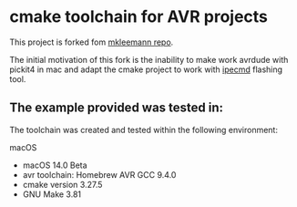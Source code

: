 # cmake toolchain for AVR projects

This project is forked fom [mkleemann repo](https://github.com/mkleemann/cmake-avr).

The initial motivation of this fork is the inability to make work avrdude with pickit4 in mac and adapt the cmake project to work with [ipecmd](https://microchip.my.site.com/s/article/Automate-MPLAB-programming-process-using-command-lineIPECMD) flashing tool.

## The example provided was tested in:

The toolchain was created and tested within the following environment:

macOS 
* macOS 14.0 Beta
* avr toolchain: Homebrew AVR GCC 9.4.0
* cmake version 3.27.5
* GNU Make 3.81


